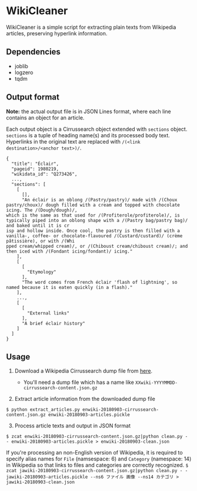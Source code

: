 # WikiCleaner

WikiCleaner is a simple script for extracting plain texts from Wikipedia articles, preserving hyperlink information.

## Dependencies

- joblib
- logzero
- tqdm

## Output format

**Note:** the actual output file is in JSON Lines format, where each line contains an object for an article.

Each output object is a Cirrussearch object extended with `sections` object.
`sections` is a tuple of heading name(s) and its processed body text.
Hyperlinks in the original text are replaced with `/(<link destination>/<anchor text>)/`.

```
{
  "title": "Éclair",
  "pageid": 1980219,
  "wikidata_id": "Q273426",
  ...,
  "sections": [
    [
      [],
      "An éclair is an oblong /(Pastry/pastry)/ made with /(Choux pastry/choux)/ dough filled with a cream and topped with chocolate icing. The /(Dough/dough)/,
which is the same as that used for /(Profiterole/profiterole)/, is typically piped into an oblong shape with a /(Pastry bag/pastry bag)/ and baked until it is cr
isp and hollow inside. Once cool, the pastry is then filled with a vanilla-, coffee- or chocolate-flavoured /(Custard/custard)/ (crème pâtissière), or with /(Whi
pped cream/whipped cream)/, or /(Chiboust cream/chiboust cream)/; and then iced with /(Fondant icing/fondant)/ icing."
    ],
    [
      [
        "Etymology"
      ],
      "The word comes from French éclair 'flash of lightning', so named because it is eaten quickly (in a flash)."
    ],
    ...,
    [
      [
        "External links"
      ],
      "A brief éclair history"
    ]
  ]
}
```

## Usage

1. Download a Wikipedia Cirrussearch dump file from [here](https://dumps.wikimedia.org/other/cirrussearch/).
    - You'll need a dump file which has a name like `XXwiki-YYYYMMDD-cirrussearch-content.json.gz`

2. Extract article information from the downloaded dump file

```
$ python extract_articles.py enwiki-20180903-cirrussearch-content.json.gz enwiki-20180903-articles.pickle
```

3. Process article texts and output in JSON format

```
$ zcat enwiki-20180903-cirrussearch-content.json.gz|python clean.py - - enwiki-20180903-articles.pickle > enwiki-20180903-clean.json
```

If you're processing an non-English version of Wikipedia, it is required to specify alias names for `File` (namsespace: 6) and `Category` (namespace: 14) in Wikipedia so that links to files and categories are correctly recognized.
    ```
    $ zcat jawiki-20180903-cirrussearch-content.json.gz|python clean.py - - jawiki-20180903-articles.pickle --ns6 ファイル 画像 --ns14 カテゴリ > jawiki-20180903-clean.json
    ```

